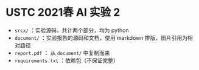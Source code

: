 # USTC 2021春 AI 实验 2
* `srcx/` ：实验源码，共计两个部分，均为 python
* `document/` ：实验报告的源码和文档，使用 markdown 排版，图片引用为相对路径
* `report.pdf` ： 从 `document/` 中复制而来
* `requirements.txt` ：依赖包（不保证完整）